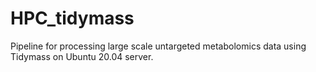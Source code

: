 # HPC_tidymass
Pipeline for processing large scale untargeted metabolomics data using Tidymass on Ubuntu 20.04 server.
